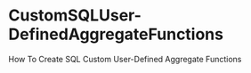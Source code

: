 # CustomSQLUser-DefinedAggregateFunctions
How To Create SQL Custom User-Defined Aggregate Functions
